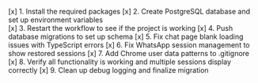 [x] 1. Install the required packages
[x] 2. Create PostgreSQL database and set up environment variables  
[x] 3. Restart the workflow to see if the project is working
[x] 4. Push database migrations to set up schema
[x] 5. Fix chat page blank loading issues with TypeScript errors
[x] 6. Fix WhatsApp session management to show restored sessions
[x] 7. Add Chrome user data patterns to .gitignore
[x] 8. Verify all functionality is working and multiple sessions display correctly
[x] 9. Clean up debug logging and finalize migration
